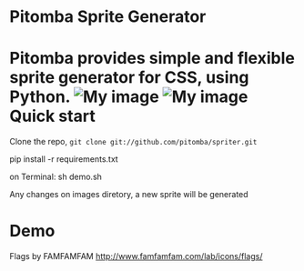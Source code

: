 Pitomba Sprite Generator
=================

Pitomba provides simple and flexible sprite generator for CSS, using Python.
![My image](https://travis-ci.org/pitomba/pitomba.png)
![My image](https://pypip.in/d/spriter/badge.png)
Quick start
=================

Clone the repo, `git clone git://github.com/pitomba/spriter.git`

pip install -r requirements.txt

on Terminal:
sh demo.sh

Any changes on images diretory, a new sprite will be generated

Demo
=================

Flags by FAMFAMFAM
http://www.famfamfam.com/lab/icons/flags/
